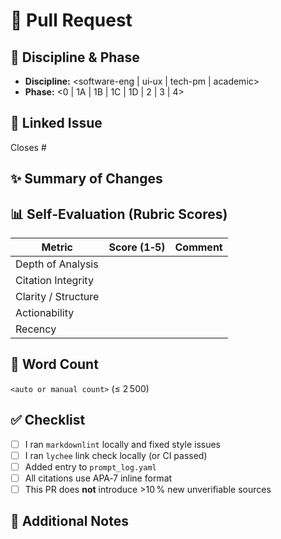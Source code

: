 # 🚀 Pull Request

## 📂 Discipline & Phase
- **Discipline:** <software-eng | ui‑ux | tech-pm | academic>
- **Phase:** <0 | 1A | 1B | 1C | 1D | 2 | 3 | 4>

## 🔗 Linked Issue
Closes #

## ✨ Summary of Changes
<!-- Short, high‑level description of what this PR adds or fixes -->

## 📊 Self‑Evaluation (Rubric Scores)
| Metric | Score (1‑5) | Comment |
|--------|-------------|---------|
| Depth of Analysis |  |  |
| Citation Integrity |  |  |
| Clarity / Structure |  |  |
| Actionability |  |  |
| Recency |  |  |

## 📜 Word Count
`<auto or manual count>` (≤ 2 500)

## ✅ Checklist
- [ ] I ran `markdownlint` locally and fixed style issues
- [ ] I ran `lychee` link check locally (or CI passed)
- [ ] Added entry to `prompt_log.yaml`
- [ ] All citations use APA‑7 inline format
- [ ] This PR does **not** introduce >10 % new unverifiable sources

## 📝 Additional Notes
<!-- Anything reviewers should know -->
